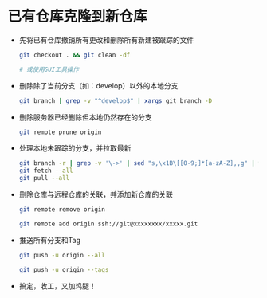 # 已有仓库克隆到新仓库

- 先将已有仓库撤销所有更改和删除所有新建被跟踪的文件
  ```bash
  git checkout . && git clean -df

  # 或使用GUI工具操作
  ```

- 删除除了当前分支（如：develop）以外的本地分支
  ```bash
  git branch | grep -v "^develop$" | xargs git branch -D
  ```

- 删除服务器已经删除但本地仍然存在的分支
  ```bash
  git remote prune origin
  ```

- 处理本地未跟踪的分支，并拉取最新
  ```bash
  git branch -r | grep -v '\->' | sed "s,\x1B\[[0-9;]*[a-zA-Z],,g" | while read remote; do git branch --track "${remote#origin/}" "$remote"; done
  git fetch --all
  git pull --all
  ```

- 删除仓库与远程仓库的关联，并添加新仓库的关联
  ```bash
  git remote remove origin

  git remote add origin ssh://git@xxxxxxxx/xxxxx.git
  ```

- 推送所有分支和Tag
  ```bash
  git push -u origin --all

  git push -u origin --tags
  ```

- 搞定，收工，又加鸡腿！
